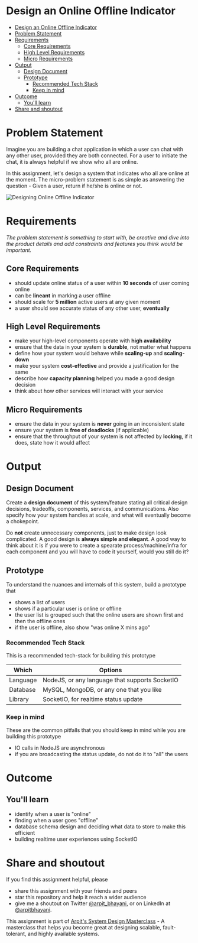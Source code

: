 Design an Online Offline Indicator
===

<!--ts-->
* [Design an Online Offline Indicator](#design-an-online-offline-indicator)
* [Problem Statement](#problem-statement)
* [Requirements](#requirements)
   * [Core Requirements](#core-requirements)
   * [High Level Requirements](#high-level-requirements)
   * [Micro Requirements](#micro-requirements)
* [Output](#output)
   * [Design Document](#design-document)
   * [Prototype](#prototype)
      * [Recommended Tech Stack](#recommended-tech-stack)
      * [Keep in mind](#keep-in-mind)
* [Outcome](#outcome)
   * [You'll learn](#youll-learn)
* [Share and shoutout](#share-and-shoutout)
<!--te-->

# Problem Statement

Imagine you are building a chat application in which a user can chat with any other user, provided they are both connected. For a user to initiate the chat, it is always helpful if we show who all are online.

In this assignment, let's design a system that indicates who all are online at the moment. The micro-problem statement is as simple as answering the question - Given a user, return if he/she is online or not.

![Designing Online Offline Indicator](https://user-images.githubusercontent.com/4745789/138017480-1f7c30ce-50f2-4a50-99b5-1cf7f0778caa.png)

# Requirements

<!--rs-->
*The problem statement is something to start with, be creative and dive into the product details and add constraints and features you think would be important.*
<!--re-->

## Core Requirements

 - should update online status of a user within **10 seconds** of user coming online
 - can be **lineant** in marking a user offline
 - should scale for **5 million** active users at any given moment
 - a user should see accurate status of any other user, **eventually**


##  High Level Requirements
<!--hs-->
- make your high-level components operate with **high availability**
 - ensure that the data in your system is **durable**, not matter what happens
 - define how your system would behave while **scaling-up** and **scaling-down**
 - make your system **cost-effective** and provide a justification for the same
 - describe how **capacity planning** helped you made a good design decision 
 - think about how other services will interact with your service
<!--he-->

##  Micro Requirements
<!--ms-->
- ensure the data in your system is **never** going in an inconsistent state
 - ensure your system is **free of deadlocks** (if applicable)
 - ensure that the throughput of your system is not affected by **locking**, if it does, state how it would affect
<!--me-->

# Output

## Design Document
<!--ds-->
Create a **design document** of this system/feature stating all critical design decisions, tradeoffs, components, services, and communications. Also specify how your system handles at scale, and what will eventually become a chokepoint.

Do **not** create unnecessary components, just to make design look complicated. A good design is **always simple and elegant**. A good way to think about it is if you were to create a spearate process/machine/infra for each component and you will have to code it yourself, would you still do it?
<!--de-->

## Prototype

To understand the nuances and internals of this system, build a prototype that

- shows a list of users
- shows if a particular user is online or offline
- the user list is grouped such that the online users are shown first and then the offline ones
- if the user is offline, also show "was online X mins ago"

###  Recommended Tech Stack

This is a recommended tech-stack for building this prototype

|Which|Options|
|-----|-----|
|Language|NodeJS, or any language that supports SocketIO|
|Database|MySQL, MongoDB, or any one that you like|
|Library|SocketIO, for realtime status update|

###  Keep in mind

These are the common pitfalls that you should keep in mind while you are building this prototype

- IO calls in NodeJS are asynchronous
- if you are broadcasting the status update, do not do it to "all" the users  


# Outcome

##  You'll learn

- identify when a user is "online"
- finding when a user goes "offline"
- database schema design and deciding what data to store to make this efficient
- building realtime user experiences using SocketIO

<!--fs-->
#  Share and shoutout

If you find this assignment helpful, please
 - share this assignment with your friends and peers
 - star this repository and help it reach a wider audience
 - give me a shoutout on Twitter [@arpit_bhayani](https://twitter.com/@arpit_bhayani), or on LinkedIn at [@arpitbhayani](https://www.linkedin.com/in/arpitbhayani/).

This assignment is part of [Arpit's System Design Masterclass](https://arpitbhayani.me/masterclass) - A masterclass that helps you become great at designing scalable, fault-tolerant, and highly available systems.
<!--fe-->